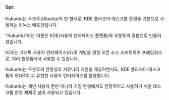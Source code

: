 #### Gpt :
Kubuntu는 우분투(Ubuntu)의 한 형태로, KDE 플라즈마 데스크톱 환경을 기본으로 사용하는 리눅스 배포판입니다.

"Kubuntu"라는 이름은 KDE(사용자 인터페이스 플랫폼)와 우분투의 결합으로 만들어졌습니다. 

KDE는 그래픽 사용자 인터페이스(GUI) 개발을 위한 오픈 소스 소프트웨어 프레임워크로, 여러 플랫폼에서 사용할 수 있습니다.

Kubuntu는 우분투의 안정성과 커뮤니티 지원을 제공하면서도, KDE 플라즈마 데스크톱의 현대적이고 유연한 사용자 인터페이스를 활용합니다. 

Kubuntu는 개인 사용자 뿐만 아니라 기업 환경에서도 안정적이고 사용하기 쉬운 데스크톱 운영 체제로 널리 사용되고 있습니다.